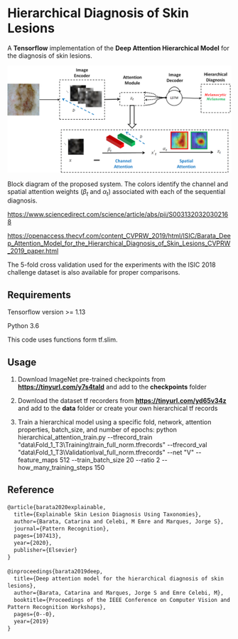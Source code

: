 # Hierarchical Diagnosis of Skin Lesions
A **Tensorflow** implementation of the **Deep Attention Hierarchical Model** for the diagnosis of skin lesions.

![](./imgs/system.jpg)

Block diagram of the proposed system. The colors identify the channel and spatial attention weights ($\beta_{t}$ and $\alpha_{t}$) associated with each of the sequential diagnosis.

https://www.sciencedirect.com/science/article/abs/pii/S0031320320302168

https://openaccess.thecvf.com/content_CVPRW_2019/html/ISIC/Barata_Deep_Attention_Model_for_the_Hierarchical_Diagnosis_of_Skin_Lesions_CVPRW_2019_paper.html

The 5-fold cross validation used for the experiments with the ISIC 2018 challenge dataset is also available for proper comparisons.

## Requirements
Tensorflow version >= 1.13

Python 3.6

This code uses functions form tf.slim.

## Usage
1) Download ImageNet pre-trained checkpoints from **https://tinyurl.com/y7s4tald** and add to the **checkpoints** folder

2) Download the dataset tf recorders from **https://tinyurl.com/yd65v34z** and add to the **data** folder or create your own hierarchical tf records

3) Train a hierarchical model using a specific fold, network, attention properties, batch_size, and number of epochs: python  hierarchical_attention_train.py --tfrecord_train "data\Fold_1_T3\Training\train_full_norm.tfrecords" --tfrecord_val "data\Fold_1_T3\Validation\val_full_norm.tfrecords" --net "V" --feature_maps 512 --train_batch_size 20 --ratio 2 --how_many_training_steps 150 

## Reference

```
@article{barata2020explainable,
  title={Explainable Skin Lesion Diagnosis Using Taxonomies},
  author={Barata, Catarina and Celebi, M Emre and Marques, Jorge S},
  journal={Pattern Recognition},
  pages={107413},
  year={2020},
  publisher={Elsevier}
}

@inproceedings{barata2019deep,
  title={Deep attention model for the hierarchical diagnosis of skin lesions},
  author={Barata, Catarina and Marques, Jorge S and Emre Celebi, M},
  booktitle={Proceedings of the IEEE Conference on Computer Vision and Pattern Recognition Workshops},
  pages={0--0},
  year={2019}
}

```
